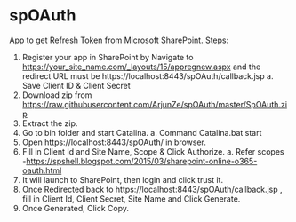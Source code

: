 # spOAuth
App to get Refresh Token from Microsoft SharePoint.
Steps:
1.	Register your app in SharePoint by Navigate to https://your_site_name.com/_layouts/15/appregnew.aspx and the redirect URL must be https://localhost:8443/spOAuth/callback.jsp
  a.	Save Client ID & Client Secret
2.	Download zip from https://raw.githubusercontent.com/ArjunZe/spOAuth/master/SpOAuth.zip
3.	Extract the zip.
4.	Go to bin folder  and start Catalina. 
  a.	Command Catalina.bat start
5.	Open https://localhost:8443/spOAuth/ in browser.
6.	Fill in Client Id and Site Name, Scope & Click Authorize.
a.	Refer scopes -https://spshell.blogspot.com/2015/03/sharepoint-online-o365-oauth.html
7.	It will launch to SharePoint, then  login and click trust it.
8.	Once Redirected back to https://localhost:8443/spOAuth/callback.jsp , fill in Client Id, Client Secret, Site Name and Click Generate.
9.	Once Generated, Click Copy.
